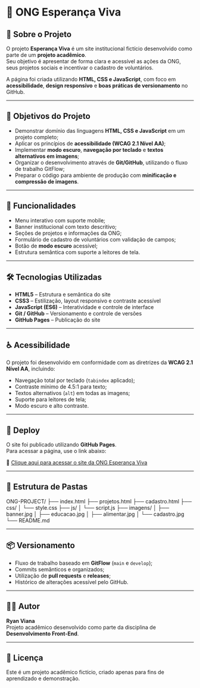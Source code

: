 # 🌿 ONG Esperança Viva

## 📖 Sobre o Projeto
O projeto **Esperança Viva** é um site institucional fictício desenvolvido como parte de um **projeto acadêmico**.  
Seu objetivo é apresentar de forma clara e acessível as ações da ONG, seus projetos sociais e incentivar o cadastro de voluntários.  

A página foi criada utilizando **HTML, CSS e JavaScript**, com foco em **acessibilidade**, **design responsivo** e **boas práticas de versionamento** no GitHub.

---

## 🎯 Objetivos do Projeto
- Demonstrar domínio das linguagens **HTML, CSS e JavaScript** em um projeto completo;  
- Aplicar os princípios de **acessibilidade (WCAG 2.1 Nível AA)**;  
- Implementar **modo escuro**, **navegação por teclado** e **textos alternativos em imagens**;  
- Organizar o desenvolvimento através de **Git/GitHub**, utilizando o fluxo de trabalho GitFlow;  
- Preparar o código para ambiente de produção com **minificação e compressão de imagens**.

---

## 🧩 Funcionalidades
- Menu interativo com suporte mobile;  
- Banner institucional com texto descritivo;  
- Seções de projetos e informações da ONG;  
- Formulário de cadastro de voluntários com validação de campos;  
- Botão de **modo escuro** acessível;  
- Estrutura semântica com suporte a leitores de tela.

---

## 🛠️ Tecnologias Utilizadas
- **HTML5** – Estrutura e semântica do site  
- **CSS3** – Estilização, layout responsivo e contraste acessível  
- **JavaScript (ES6)** – Interatividade e controle de interface  
- **Git / GitHub** – Versionamento e controle de versões  
- **GitHub Pages** – Publicação do site  

---

## ♿ Acessibilidade
O projeto foi desenvolvido em conformidade com as diretrizes da **WCAG 2.1 Nível AA**, incluindo:
- Navegação total por teclado (`tabindex` aplicado);  
- Contraste mínimo de 4.5:1 para texto;  
- Textos alternativos (`alt`) em todas as imagens;  
- Suporte para leitores de tela;  
- Modo escuro e alto contraste.

---

## 🚀 Deploy
O site foi publicado utilizando **GitHub Pages**.  
Para acessar a página, use o link abaixo:

🔗 [Clique aqui para acessar o site da ONG Esperança Viva]([https://seuusuario.github.io/esperanca-viva](https://euryanfc04-creator.github.io/ONG-Project))

---

## 🧱 Estrutura de Pastas
ONG-PROJECT/
├── index.html
├── projetos.html
├── cadastro.html
├── css/
│ └── style.css
├── js/
│ └── script.js
├── imagens/
│ ├── banner.jpg
│ ├── educacao.jpg
│ ├── alimentar.jpg
│ └── cadastro.jpg
└── README.md


---

## 📦 Versionamento
- Fluxo de trabalho baseado em **GitFlow** (`main` e `develop`);  
- Commits semânticos e organizados;  
- Utilização de **pull requests** e **releases**;  
- Histórico de alterações acessível pelo GitHub.

---

## 👨‍💻 Autor
**Ryan Viana**  
Projeto acadêmico desenvolvido como parte da disciplina de **Desenvolvimento Front-End**.  

---

## 📄 Licença
Este é um projeto acadêmico fictício, criado apenas para fins de aprendizado e demonstração.

